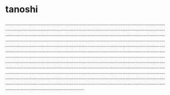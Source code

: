 # tanoshi
.............................................................................................................................................................................................................................................................................................................................................................................................................................................................................................................................................................................................................................................................................................................................................................................................................................................................................................................................................................................................................................................................................................................................................................................................................................................................................................................................................................................................................................................................................................................................................................................................................